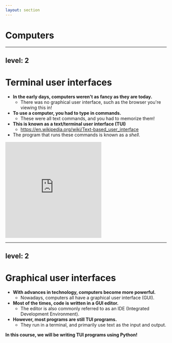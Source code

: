 ```yaml
---
layout: section
---
```


# Computers

---
level: 2
---

# Terminal user interfaces

<div flex gap-4>

<v-clicks>

* **In the early days, computers weren't as fancy as they are today.**
  * There was no graphical user interface, such as the browser you're viewing this in!
* **To use a computer, you had to type in commands.**
  * These were all text commands, and you had to memorize them!
* **This is known as a text/terminal user interface (TUI)**
  * <https://en.wikipedia.org/wiki/Text-based_user_interface>
* The program that runs these commands is known as a _shell_.

</v-clicks>

<v-click>
  <iframe src="https://giphy.com/embed/H1dxi6xdh4NGQCZSvz" width="300" height="300" frameBorder="0"></iframe>
</v-click>

</div>

---
level: 2
---

# Graphical user interfaces

<v-clicks>

* **With advances in technology, computers become more powerful.**
  * Nowadays, computers all have a graphical user interface (GUI).
* **Most of the times, code is written in a GUI editor.**
  * The editor is also commonly referred to as an IDE (Integrated Development Environment).
* **However, most programs are still TUI programs.**
  * They run in a terminal, and primarily use text as the input and output.

</v-clicks>

<v-click>
  
**In this course, we will be writing TUI programs using Python!**

</v-click>

